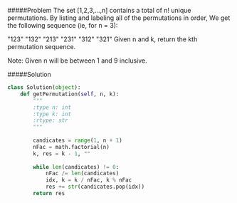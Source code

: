 #####Problem
The set [1,2,3,…,n] contains a total of n! unique permutations.
By listing and labeling all of the permutations in order,
We get the following sequence (ie, for n = 3):

"123"
"132"
"213"
"231"
"312"
"321"
Given n and k, return the kth permutation sequence.

Note: Given n will be between 1 and 9 inclusive.

#####Solution
```python
class Solution(object):
    def getPermutation(self, n, k):
        """
        :type n: int
        :type k: int
        :rtype: str
        """
        
        candicates = range(1, n + 1)
        nFac = math.factorial(n)
        k, res = k - 1, ""
        
        while len(candicates) != 0:
            nFac /= len(candicates)
            idx, k = k / nFac, k % nFac
            res += str(candicates.pop(idx))
        return res

```